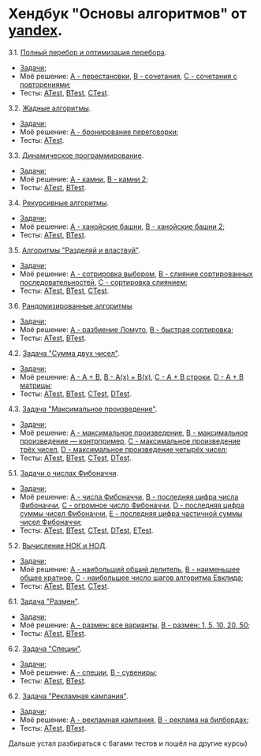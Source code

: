 ﻿# Хендбук "Основы алгоритмов" от [yandex](https://education.yandex.ru/handbook/algorithms).

3.1. [Полный перебор и оптимизация перебора](https://education.yandex.ru/handbook/algorithms/article/polnyj-perebor-i-optimizaciya-perebora).
 * [Задачи](https://new.contest.yandex.ru/48556);
 * Моё решение: [A - перестановки](src/main/java/ru/khusyainov/p31/A.java), [B - сочетания](src/main/java/ru/khusyainov/p31/B.java), [C - сочетания с повторениями](src/main/java/ru/khusyainov/p31/C.java);
 * Тесты: [ATest](src/test/java/ru/khusyainov/p31/ATest.java), [BTest](src/test/java/ru/khusyainov/p31/BTest.java), [CTest](src/test/java/ru/khusyainov/p31/CTest.java).

3.2. [Жадные алгоритмы](https://education.yandex.ru/handbook/algorithms/article/zhadnye-algoritmy).
 * [Задачи](https://new.contest.yandex.ru/48557);
 * Моё решение: [A - бронирование переговорки](src/main/java/ru/khusyainov/p32/A.java);
 * Тесты: [ATest](src/test/java/ru/khusyainov/p32/ATest.java).

3.3. [Динамическое программирование](https://education.yandex.ru/handbook/algorithms/article/dinamicheskoe-programmirovanie).
 * [Задачи](https://new.contest.yandex.ru/48558);
 * Моё решение: [A - камни](src/main/java/ru/khusyainov/p33/A.java), [B - камни 2](src/main/java/ru/khusyainov/p33/B.java);
 * Тесты: [ATest](src/test/java/ru/khusyainov/p33/ATest.java), [BTest](src/test/java/ru/khusyainov/p33/BTest.java).

3.4. [Рекурсивные алгоритмы](https://education.yandex.ru/handbook/algorithms/article/rekursivnye-algoritmy).
* [Задачи](https://new.contest.yandex.ru/48568);
* Моё решение: [A - ханойские башни](src/main/java/ru/khusyainov/p34/A.java), [B - ханойские башни 2](src/main/java/ru/khusyainov/p34/B.java);
* Тесты: [ATest](src/test/java/ru/khusyainov/p34/ATest.java), [BTest](src/test/java/ru/khusyainov/p34/BTest.java).

3.5. [Алгоритмы "Разделяй и властвуй"](https://education.yandex.ru/handbook/algorithms/article/razdelyaj-i-vlastvuj).
* [Задачи](https://new.contest.yandex.ru/48569);
* Моё решение: [A - сотрировка выбором](src/main/java/ru/khusyainov/p35/A.java), [B - слияние сортированных последовательностей](src/main/java/ru/khusyainov/p35/B.java), [C - сортировка слиянием](src/main/java/ru/khusyainov/p35/C.java);
* Тесты: [ATest](src/test/java/ru/khusyainov/p35/ATest.java), [BTest](src/test/java/ru/khusyainov/p35/BTest.java), [CTest](src/test/java/ru/khusyainov/p35/CTest.java).

3.6. [Рандомизированные алгоритмы](https://education.yandex.ru/handbook/algorithms/article/randomizirovannye-algoritmy).
* [Задачи](https://new.contest.yandex.ru/48570);
* Моё решение: [A - разбиение Ломуто](src/main/java/ru/khusyainov/p36/A.java), [B - быстрая сортировка](src/main/java/ru/khusyainov/p36/B.java);
* Тесты: [ATest](src/test/java/ru/khusyainov/p36/ATest.java), [BTest](src/test/java/ru/khusyainov/p36/BTest.java).

4.2. [Задача "Сумма двух чисел"](https://education.yandex.ru/handbook/algorithms/article/zadacha-summa-dvuh-chisel).
* [Задачи](https://new.contest.yandex.ru/42492);
* Моё решение: [A - A + B](src/main/java/ru/khusyainov/p42/A.java), [B - A(x) + B(x)](src/main/java/ru/khusyainov/p42/B.java), [C - A + B строки](src/main/java/ru/khusyainov/p42/C.java), [D - A + B матрицы](src/main/java/ru/khusyainov/p42/D.java);
* Тесты: [ATest](src/test/java/ru/khusyainov/p42/ATest.java), [BTest](src/test/java/ru/khusyainov/p42/BTest.java), [CTest](src/test/java/ru/khusyainov/p42/CTest.java), [DTest](src/test/java/ru/khusyainov/p42/DTest.java).

4.3. [Задача "Максимальное произведение"](https://education.yandex.ru/handbook/algorithms/article/zadacha-maksimalnoe-proizvedenie).
* [Задачи](https://new.contest.yandex.ru/42734);
* Моё решение: [A - максимальное произведение](src/main/java/ru/khusyainov/p43/A.java), [B - максимальное произведение — контрпример](src/main/java/ru/khusyainov/p43/B.java), [C - максимальное произведение трёх чисел](src/main/java/ru/khusyainov/p43/C.java), [D - максимальное произведение четырёх чисел](src/main/java/ru/khusyainov/p43/D.java);
* Тесты: [ATest](src/test/java/ru/khusyainov/p43/ATest.java), [BTest](src/test/java/ru/khusyainov/p43/BTest.java), [CTest](src/test/java/ru/khusyainov/p43/CTest.java), [DTest](src/test/java/ru/khusyainov/p43/DTest.java).

5.1. [Задачи о числах Фибоначчи](https://education.yandex.ru/handbook/algorithms/article/zadachi-o-chislah-fibonachchi).
* [Задачи](https://new.contest.yandex.ru/47496);
* Моё решение: [A - числа Фибоначчи](src/main/java/ru/khusyainov/p51/A.java), [B - последняя цифра числа Фибоначчи](src/main/java/ru/khusyainov/p51/B.java), [C - огромное число Фибоначчи](src/main/java/ru/khusyainov/p51/C.java), [D - последняя цифра суммы чисел Фибоначчи](src/main/java/ru/khusyainov/p51/D.java), [E - последняя цифра частичной суммы чисел Фибоначчи](src/main/java/ru/khusyainov/p51/E.java);
* Тесты: [ATest](src/test/java/ru/khusyainov/p51/ATest.java), [BTest](src/test/java/ru/khusyainov/p51/BTest.java), [CTest](src/test/java/ru/khusyainov/p51/CTest.java), [DTest](src/test/java/ru/khusyainov/p51/DTest.java), [ETest](src/test/java/ru/khusyainov/p51/ETest.java).

5.2. [Вычисление НОК и НОД](https://education.yandex.ru/handbook/algorithms/article/vychislenie-nok-i-nod).
* [Задачи](https://new.contest.yandex.ru/47560);
* Моё решение: [A - наибольший общий делитель](src/main/java/ru/khusyainov/p52/A.java), [B - наименьшее общее кратное](src/main/java/ru/khusyainov/p52/B.java), [C - наибольшее число шагов алгоритма Евклида](src/main/java/ru/khusyainov/p52/C.java);
* Тесты: [ATest](src/test/java/ru/khusyainov/p52/ATest.java), [BTest](src/test/java/ru/khusyainov/p52/BTest.java), [CTest](src/test/java/ru/khusyainov/p52/CTest.java).

6.1. [Задача "Размен"](https://education.yandex.ru/handbook/algorithms/article/zadacha-razmen).
* [Задачи](https://new.contest.yandex.ru/48625);
* Моё решение: [A - размен: все варианты](src/main/java/ru/khusyainov/p61/A.java), [B - размен: 1, 5, 10, 20, 50](src/main/java/ru/khusyainov/p61/B.java);
* Тесты: [ATest](src/test/java/ru/khusyainov/p61/ATest.java), [BTest](src/test/java/ru/khusyainov/p61/BTest.java).

6.2. [Задача "Специи"](https://education.yandex.ru/handbook/algorithms/article/zadacha-specii).
* [Задачи](https://new.contest.yandex.ru/48626);
* Моё решение: [A - специи](src/main/java/ru/khusyainov/p62/A.java), [B - сувениры](src/main/java/ru/khusyainov/p62/B.java);
* Тесты: [ATest](src/test/java/ru/khusyainov/p62/ATest.java), [BTest](src/test/java/ru/khusyainov/p62/BTest.java).

6.2. [Задача "Рекламная кампания"](https://education.yandex.ru/handbook/algorithms/article/zadacha-reklamnaya-kampaniya).
* [Задачи](https://new.contest.yandex.ru/48627);
* Моё решение: [A - рекламная кампания](src/main/java/ru/khusyainov/p63/A.java), [B - реклама на билбордах](src/main/java/ru/khusyainov/p63/B.java);
* Тесты: [ATest](src/test/java/ru/khusyainov/p63/ATest.java), [BTest](src/test/java/ru/khusyainov/p63/BTest.java).

Дальше устал разбираться с багами тестов и пошёл на другие курсы)